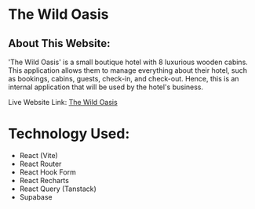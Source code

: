 # The Wild Oasis

## About This Website:

'The Wild Oasis' is a small boutique hotel with 8 luxurious wooden cabins. This application allows them to manage everything about their hotel, such as bookings, cabins, guests, check-in, and check-out. Hence, this is an internal application that will be used by the hotel's business.

Live Website Link: [The Wild Oasis](https://the-wild-oasis-99.netlify.app)

# Technology Used:

- React (Vite)
- React Router
- React Hook Form
- React Recharts
- React Query (Tanstack)
- Supabase
